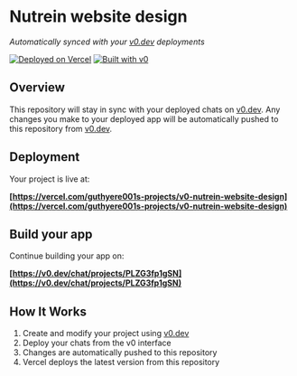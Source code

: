# Nutrein website design

*Automatically synced with your [v0.dev](https://v0.dev) deployments*

[![Deployed on Vercel](https://img.shields.io/badge/Deployed%20on-Vercel-black?style=for-the-badge&logo=vercel)](https://vercel.com/guthyere001s-projects/v0-nutrein-website-design)
[![Built with v0](https://img.shields.io/badge/Built%20with-v0.dev-black?style=for-the-badge)](https://v0.dev/chat/projects/PLZG3fp1gSN)

## Overview

This repository will stay in sync with your deployed chats on [v0.dev](https://v0.dev).
Any changes you make to your deployed app will be automatically pushed to this repository from [v0.dev](https://v0.dev).

## Deployment

Your project is live at:

**[https://vercel.com/guthyere001s-projects/v0-nutrein-website-design](https://vercel.com/guthyere001s-projects/v0-nutrein-website-design)**

## Build your app

Continue building your app on:

**[https://v0.dev/chat/projects/PLZG3fp1gSN](https://v0.dev/chat/projects/PLZG3fp1gSN)**

## How It Works

1. Create and modify your project using [v0.dev](https://v0.dev)
2. Deploy your chats from the v0 interface
3. Changes are automatically pushed to this repository
4. Vercel deploys the latest version from this repository